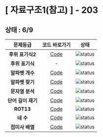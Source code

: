 # [ 자료구조1(참고) ] - 203
## 상태 : 6/9

| 문제등급 | 코드 바로가기 | 상태 |
| :-: | :-: | :-: |
| **후위 표기식2** | [Code](./_1935/Main.java) | ![status][DOING] |
| **후위 표기식** | - | ![status][PREPARING] |
| **알파벳 개수** | [Code](./_10808/Main.java) | ![status][DONE] |
| **알파벳 찾기** | [Code](./_10809/Main.java) | ![status][DONE] |
| **문자열 분석** | [Code](./_10820/Main.java) | ![status][DONE] |
| **단어 길이 재기** | [Code](./_2743/Main.java) | ![status][DONE] |
| **ROT13** | [Code](./_11655/Main.java) | ![status][DONE] |
| **네 수** | [Code](./_10824/Main.java) | ![status][DONE] |
| **접미사 배열** | [Code](./_11656/Main.java) | ![status][DONE] |

[PREPARING]: https://img.shields.io/badge/-준비%20중-B31B1B
[DOING]: https://img.shields.io/badge/-진행%20중-31AE0F
[DONE]: https://img.shields.io/badge/-완%20료-006EBD

